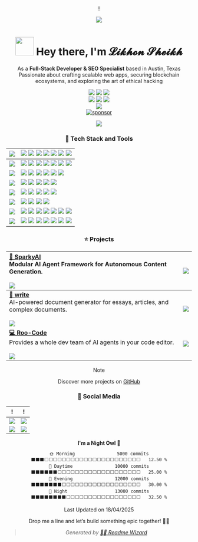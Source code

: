 <div align="center">

!

<div align="center">

![](https://github-production-user-asset-6210df.s3.amazonaws.com/17870709/268487157-a1c73ca6-8427-42da-9bda-4b18e04f02d4.png)

<h1 align="center"><img src="https://media.giphy.com/media/VgCDAzcKvsR6OM0uWg/giphy.gif" width="50px" style="max-width: 100%;">  Hey there, I'm 𝓛𝓲𝓴𝓱𝓸𝓷 𝓢𝓱𝓮𝓲𝓴𝓱</h1>

As a **Full-Stack Developer & SEO Specialist** based in Austin, Texas<br/>Passionate about crafting scalable web apps, securing blockchain ecosystems, and exploring the art of ethical hacking

![][social-fullstack-developer]
![][social-follow]
[![][social-youtube]](https://youtube.com/c/likhonsheikh)<br/>
[![][social-linkedin-shield]](https://linkedin.com/in/likhonsheikh)
[![][social-x-shield]](https://x.com/iikhonsheikh)
[![][social-telegram-shield]](https://t.me/likhonsheikh)<br/>
[![][social-github-shield]](https://github.com/likhonsheikhofficial)<br/>
[![sponsor](https://img.shields.io/badge/-Buy%20Me%20a%20Coffee-f04f88?logo=kofi&logoColor=white&style=flat-square)](https://ko-fi.com/likhonsheikh "Sponsor me on Ko-Fi")<br/>

![][split]

</div>

### 💫 Tech Stack and Tools

| ![][h-frontend] | ![][frontend-html] ![][frontend-css] ![][frontend-javascript] ![][frontend-typescript] ![][frontend-react] ![][frontend-nextjs] ![][frontend-tailwindcss]                                                                 |
| :-------------- | :------------------------------------------------------------------------------------------------------------------------------------------------------------------------------- |
| ![][h-backend]  | ![][backend-node] ![][backend-python] ![][backend-php] ![][backend-csharp] ![][backend-express] ![][backend-prisma] ![][backend-nextauth]                                        |
| ![][h-blockchain] | ![][blockchain-solidity] ![][blockchain-rust] ![][blockchain-web3js] ![][blockchain-ethersjs] ![][blockchain-smart-contracts] ![][blockchain-defi]                              |
| ![][h-database] | ![][database-mongodb] ![][database-mysql] ![][database-postgresql] ![][database-planetscale] ![][database-supabase]                                                             |
| ![][h-devops]   | ![][ops-git] ![][ops-github] ![][ops-vercel] ![][ops-docker] ![][ops-cicd]                                                                                                     |
| ![][h-security] | ![][security-ethical-hacking] ![][security-smart-contract-audit] ![][security-penetration-testing] ![][security-social-engineering]                                           |
| ![][h-tools]    | ![][tools-vscode] ![][tools-github] ![][tools-figma] ![][tools-remix] ![][tools-hardhat] ![][tools-truffle] ![][tools-ganache]                                                |
| ![][h-languages] | ![][lang-javascript] ![][lang-typescript] ![][lang-python] ![][lang-php] ![][lang-csharp] ![][lang-solidity] ![][lang-rust]                                                  |

### ⭐️ Projects

| [**🤖 SparkyAI**][sparkyai-github]<br/>Modular AI Agent Framework for Autonomous Content Generation.<br/><br/>![][sparkyai-shield] | [![][sparkyai-cover]][sparkyai-github] |
| :------------------------------------------------------------------------------------------------------------ | :------------------------------------- |
| [**📝 write**][write-github]<br/>AI-powered document generator for essays, articles, and complex documents.<br/><br/>![][write-shield] | [![][write-cover]][write-github]       |
| [**💻 Roo-Code**][roocode-github]<br/>Provides a whole dev team of AI agents in your code editor.<br/><br/>![][roocode-shield] | [![][roocode-cover]][roocode-github]   |

> [!NOTE]
> Discover more projects on [GitHub](https://github.com/likhonsheikhofficial)

### 👀 Social Media

| ! | ! |
| --- | --- |
| [![][social-linkedin-shield]](https://linkedin.com/in/likhonsheikh) | [![][social-x-shield]](https://x.com/iikhonsheikh) |
| [![][social-youtube]](https://youtube.com/c/likhonsheikh) | [![][social-telegram-shield]](https://t.me/likhonsheikh) |

<!--START_SECTION:waka-->

**I'm a Night Owl 🌙**

```text
🌞 Morning                5000 commits        ⬛⬛⬛⬜⬜⬜⬜⬜⬜⬜⬜⬜⬜⬜⬜⬜⬜⬜⬜⬜⬜⬜⬜⬜⬜   12.50 %
🌆 Daytime                10000 commits       ⬛⬛⬛⬛⬛⬛⬜⬜⬜⬜⬜⬜⬜⬜⬜⬜⬜⬜⬜⬜⬜⬜⬜⬜⬜   25.00 %
🌃 Evening                12000 commits       ⬛⬛⬛⬛⬛⬛⬛⬜⬜⬜⬜⬜⬜⬜⬜⬜⬜⬜⬜⬜⬜⬜⬜⬜⬜   30.00 %
🌙 Night                  13000 commits       ⬛⬛⬛⬛⬛⬛⬛⬛⬜⬜⬜⬜⬜⬜⬜⬜⬜⬜⬜⬜⬜⬜⬜⬜⬜   32.50 %
```

Last Updated on 18/04/2025

<!--END_SECTION:waka-->

Drop me a line and let’s build something epic together! 🚀😎

> _Generated by [🧙‍♂️ Readme Wizard](https://github.com/lobehub/lobe-readme-wizard "Generate lobe style product README by MAGIC")_

<!-- SHIELD GROUP -->

[backend-csharp]: https://img.shields.io/badge/-C%23-000?style=flat-square&logoColor=white&logo=csharp
[backend-express]: https://img.shields.io/badge/-Express-000?style=flat-square&logoColor=white&logo=express
[backend-nextauth]: https://img.shields.io/badge/-NextAuth-000?style=flat-square&logoColor=white
[backend-node]: https://img.shields.io/badge/-Node.js-000?style=flat-square&logoColor=white&logo=node.js
[backend-php]: https://img.shields.io/badge/-PHP-000?style=flat-square&logoColor=white&logo=php
[backend-prisma]: https://img.shields.io/badge/-Prisma-000?style=flat-square&logoColor=white&logo=prisma
[backend-python]: https://img.shields.io/badge/-Python-000?style=flat-square&logoColor=white&logo=python
[blockchain-defi]: https://img.shields.io/badge/-DeFi_Protocols-000?style=flat-square&logoColor=white
[blockchain-ethersjs]: https://img.shields.io/badge/-Ethers.js-000?style=flat-square&logoColor=white
[blockchain-rust]: https://img.shields.io/badge/-Rust-000?style=flat-square&logoColor=white&logo=rust
[blockchain-smart-contracts]: https://img.shields.io/badge/-Smart_Contracts-000?style=flat-square&logoColor=white
[blockchain-solidity]: https://img.shields.io/badge/-Solidity-000?style=flat-square&logoColor=white&logo=solidity
[blockchain-web3js]: https://img.shields.io/badge/-Web3.js-000?style=flat-square&logoColor=white
[database-mongodb]: https://img.shields.io/badge/-MongoDB-000?style=flat-square&logoColor=white&logo=mongodb
[database-mysql]: https://img.shields.io/badge/-MySQL-000?style=flat-square&logoColor=white&logo=mysql
[database-planetscale]: https://img.shields.io/badge/-PlanetScale-000?style=flat-square&logoColor=white&logo=planetscale
[database-postgresql]: https://img.shields.io/badge/-PostgreSQL-000?style=flat-square&logoColor=white&logo=postgresql
[database-supabase]: https://img.shields.io/badge/-Supabase-000?style=flat-square&logoColor=white&logo=supabase
[frontend-css]: https://img.shields.io/badge/-CSS-000?style=flat-square&logoColor=white&logo=css3
[frontend-html]: https://img.shields.io/badge/-HTML-000?style=flat-square&logoColor=white&logo=html5
[frontend-javascript]: https://img.shields.io/badge/-JavaScript-000?style=flat-square&logoColor=white&logo=javascript
[frontend-nextjs]: https://img.shields.io/badge/-Next.js-000?style=flat-square&logoColor=white&logo=nextdotjs
[frontend-react]: https://img.shields.io/badge/-React-000?style=flat-square&logoColor=white&logo=react
[frontend-tailwindcss]: https://img.shields.io/badge/-TailwindCSS-000?style=flat-square&logoColor=white&logo=tailwindcss
[frontend-typescript]: https://img.shields.io/badge/-TypeScript-000?style=flat-square&logoColor=white&logo=typescript
[h-backend]: https://img.shields.io/badge/-BACKEND-000?style=flat-square
[h-blockchain]: https://img.shields.io/badge/-BLOCKCHAIN-000?style=flat-square
[h-database]: https://img.shields.io/badge/-DATABASE-000?style=flat-square
[h-devops]: https://img.shields.io/badge/-DEVOPS-000?style=flat-square
[h-frontend]: https://img.shields.io/badge/-FRONTEND-000?style=flat-square
[h-languages]: https://img.shields.io/badge/-LANGUAGES-000?style=flat-square
[h-security]: https://img.shields.io/badge/-SECURITY-000?style=flat-square
[h-tools]: https://img.shields.io/badge/-TOOLS-000?style=flat-square
[lang-csharp]: https://img.shields.io/badge/-C%23-000?style=flat-square&logoColor=white&logo=csharp
[lang-javascript]: https://img.shields.io/badge/-JavaScript-000?style=flat-square&logoColor=white&logo=javascript
[lang-php]: https://img.shields.io/badge/-PHP-000?style=flat-square&logoColor=white&logo=php
[lang-python]: https://img.shields.io/badge/-Python-000?style=flat-square&logoColor=white&logo=python
[lang-rust]: https://img.shields.io/badge/-Rust-000?style=flat-square&logoColor=white&logo=rust
[lang-solidity]: https://img.shields.io/badge/-Solidity-000?style=flat-square&logoColor=white&logo=solidity
[lang-typescript]: https://img.shields.io/badge/-TypeScript-000?style=flat-square&logoColor=white&logo=typescript
[ops-cicd]: https://img.shields.io/badge/-CI%2FCD-000?style=flat-square&logoColor=white
[ops-docker]: https://img.shields.io/badge/-Docker-000?style=flat-square&logoColor=white&logo=docker
[ops-git]: https://img.shields.io/badge/-Git-000?style=flat-square&logoColor=white&logo=git
[ops-github]: https://img.shields.io/badge/-GitHub-000?style=flat-square&logoColor=white&logo=github
[ops-vercel]: https://img.shields.io/badge/-Vercel-000?style=flat-square&logoColor=white&logo=vercel
[roocode-cover]: https://via.placeholder.com/300x150.png?text=Roo-Code
[roocode-github]: https://github.com/likhonsheikhofficial/Roo-Code
[roocode-shield]: https://img.shields.io/github/stars/likhonsheikhofficial/Roo-Code?color=ffcb47&labelColor=black&style=flat-square&logo=github
[security-ethical-hacking]: https://img.shields.io/badge/-Ethical_Hacking-000?style=flat-square&logoColor=white
[security-penetration-testing]: https://img.shields.io/badge/-Penetration_Testing-000?style=flat-square&logoColor=white
[security-smart-contract-audit]: https://img.shields.io/badge/-Smart_Contract_Auditing-000?style=flat-square&logoColor=white
[security-social-engineering]: https://img.shields.io/badge/-Social_Engineering-000?style=flat-square&logoColor=white
[social-follow]: https://img.shields.io/github/followers/likhonsheikhofficial?style=flat-square&logo=github&labelColor=black&color=ffcb47
[social-fullstack-developer]: https://img.shields.io/badge/💻-Full_Stack_Developer-white?labelColor=black&style=flat-square
[social-github-shield]: https://img.shields.io/badge/-likhonsheikhofficial-black?labelColor=black&logo=github&logoColor=white&style=flat-square
[social-linkedin-shield]: https://img.shields.io/badge/-likhonsheikh-black?labelColor=black&logo=linkedin&logoColor=white&style=flat-square
[social-telegram-shield]: https://img.shields.io/badge/-likhonsheikh-black?labelColor=black&logo=telegram&logoColor=white&style=flat-square
[social-x-shield]: https://img.shields.io/badge/-iikhonsheikh-black?labelColor=black&logo=x&logoColor=white&style=flat-square
[social-youtube]: https://img.shields.io/youtube/channel/subscribers/UCrL6JaUfnR3sVT4XDJvMnQA?style=flat-square&labelColor=black&color=ffcb47
[sparkyai-cover]: https://via.placeholder.com/300x150.png?text=SparkyAI
[sparkyai-github]: https://github.com/likhonsheikhofficial/SparkyAI
[sparkyai-shield]: https://img.shields.io/github/stars/likhonsheikhofficial/SparkyAI?color=ffcb47&labelColor=black&style=flat-square&logo=github
[split]: https://raw.githubusercontent.com/andreasbm/readme/master/assets/lines/rainbow.png
[tools-figma]: https://img.shields.io/badge/-Figma-000?style=flat-square&logoColor=white&logo=figma
[tools-ganache]: https://img.shields.io/badge/-Ganache-000?style=flat-square&logoColor=white
[tools-github]: https://img.shields.io/badge/-GitHub-000?style=flat-square&logoColor=white&logo=github
[tools-hardhat]: https://img.shields.io/badge/-Hardhat-000?style=flat-square&logoColor=white&logo=hardhat
[tools-remix]: https://img.shields.io/badge/-Remix-000?style=flat-square&logoColor=white
[tools-truffle]: https://img.shields.io/badge/-Truffle-000?style=flat-square&logoColor=white&logo=truffle
[tools-vscode]: https://img.shields.io/badge/-VS_Code-000?style=flat-square&logoColor=white&logo=visualstudiocode
[write-cover]: https://via.placeholder.com/300x150.png?text=write
[write-github]: https://github.com/likhonsheikhofficial/write
[write-shield]: https://img.shields.io/github/stars/likhonsheikhofficial/write?color=ffcb47&labelColor=black&style=flat-square&logo=github
